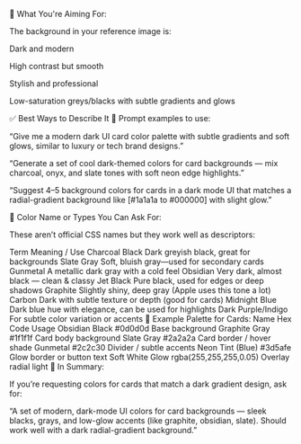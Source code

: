 🎯 What You're Aiming For:

The background in your reference image is:

Dark and modern

High contrast but smooth

Stylish and professional

Low-saturation greys/blacks with subtle gradients and glows

✅ Best Ways to Describe It
🔹 Prompt examples to use:

“Give me a modern dark UI card color palette with subtle gradients and soft glows, similar to luxury or tech brand designs.”

“Generate a set of cool dark-themed colors for card backgrounds — mix charcoal, onyx, and slate tones with soft neon edge highlights.”

“Suggest 4–5 background colors for cards in a dark mode UI that matches a radial-gradient background like [#1a1a1a to #000000] with slight glow.”

🎨 Color Name or Types You Can Ask For:

These aren’t official CSS names but they work well as descriptors:

Term	Meaning / Use
Charcoal Black	Dark greyish black, great for backgrounds
Slate Gray	Soft, bluish gray—used for secondary cards
Gunmetal	A metallic dark gray with a cold feel
Obsidian	Very dark, almost black — clean & classy
Jet Black	Pure black, used for edges or deep shadows
Graphite	Slightly shiny, deep gray (Apple uses this tone a lot)
Carbon	Dark with subtle texture or depth (good for cards)
Midnight Blue	Dark blue hue with elegance, can be used for highlights
Dark Purple/Indigo	For subtle color variation or accents
🧪 Example Palette for Cards:
Name	Hex Code	Usage
Obsidian Black	#0d0d0d	Base background
Graphite Gray	#1f1f1f	Card body background
Slate Gray	#2a2a2a	Card border / hover shade
Gunmetal	#2c2c30	Divider / subtle accents
Neon Tint (Blue)	#3d5afe	Glow border or button text
Soft White Glow	rgba(255,255,255,0.05)	Overlay radial light
💬 In Summary:

If you’re requesting colors for cards that match a dark gradient design, ask for:

“A set of modern, dark-mode UI colors for card backgrounds — sleek blacks, grays, and low-glow accents (like graphite, obsidian, slate). Should work well with a dark radial-gradient background.”